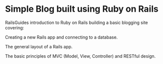 Simple Blog built using Ruby on Rails
=====================================

RailsGuides introduction to Ruby on Rails building a basic blogging site covering:

Creating a new Rails app and connecting to a database.

The general layout of a Rails app.

The basic principles of MVC (Model, View, Controller) and RESTful design.